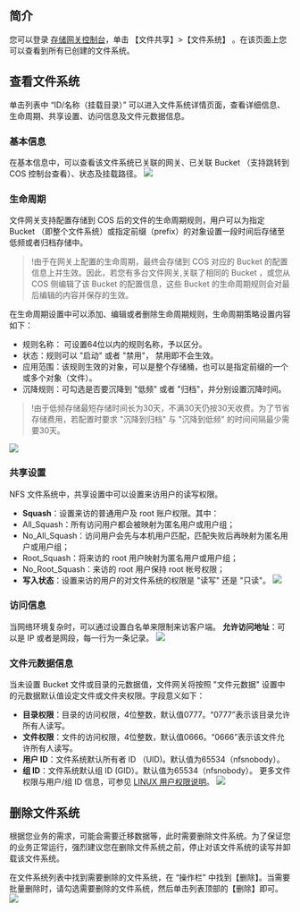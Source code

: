 ## 简介
您可以登录 [存储网关控制台](https://console.cloud.tencent.com/csg)，单击 【文件共享】>【文件系统】 。在该页面上您可以查看到所有已创建的文件系统。

## 查看文件系统
单击列表中 “ID/名称（挂载目录）” 可以进入文件系统详情页面，查看详细信息、生命周期、共享设置、访问信息及文件元数据信息。


### 基本信息
在基本信息中，可以查看该文件系统已关联的网关、已关联 Bucket （支持跳转到 COS 控制台查看）、状态及挂载路径。
![](https://main.qcloudimg.com/raw/9aac64b9984ae8d3bc0b020137b63b31.png)


### 生命周期
文件网关支持配置存储到 COS 后的文件的生命周期规则，用户可以为指定 Bucket （即整个文件系统）或指定前缀（prefix）的对象设置一段时间后存储至低频或者归档存储中。

>!由于在网关上配置的生命周期，最终会存储到 COS 对应的 Bucket 的配置信息上并生效。因此，若您有多台文件网关,关联了相同的 Bucket ，或您从 COS 侧编辑了该 Bucket 的配置信息，这些 Bucket 的生命周期规则会对最后编辑的内容并保存的生效。

在生命周期设置中可以添加、编辑或者删除生命周期规则，生命周期策略设置内容如下：
- 规则名称： 可设置64位以内的规则名称，予以区分。
- 状态：规则可以 "启动" 或者 "禁用"， 禁用即不会生效。
- 应用范围：该规则生效的对象，可以是整个存储桶，也可以是指定前缀的一个或多个对象（文件）。
- 沉降规则：可勾选是否要沉降到 "低频" 或者 "归档"，并分别设置沉降时间。 
>!由于低频存储最短存储时间长为30天，不满30天仍按30天收费。为了节省存储费用，若配置时要求 "沉降到归档" 与 "沉降到低频" 的时间间隔最少需要30天。

![](https://mc.qcloudimg.com/static/img/4e63c7d1546379fb555e94e8548e6e4c/image.png)
 
### 共享设置
NFS 文件系统中，共享设置中可以设置来访用户的读写权限。
 - **Squash**：设置来访的普通用户及 root 账户权限。其中：
- All_Squash：所有访问用户都会被映射为匿名用户或用户组；
- No_All_Squash：访问用户会先与本机用户匹配，匹配失败后再映射为匿名用户或用户组；
- Root_Squash：将来访的 root 用户映射为匿名用户或用户组；
- No_Root_Squash：来访的 root 用户保持 root 帐号权限；
 - **写入状态**：设置来访的用户的对文件系统的权限是 "读写" 还是 "只读"。
![](https://main.qcloudimg.com/raw/5fbd9729bcffa879708e4ef5be6cd9d4.png)  


### 访问信息
当网络环境复杂时，可以通过设置白名单来限制来访客户端。
**允许访问地址**：可以是 IP 或者是网段，每一行为一条记录。
![](https://mc.qcloudimg.com/static/img/8cd9ed270b0a8b9f2846e539dc70928e/image.png)

### 文件元数据信息
当未设置 Bucket 文件或目录的元数据值，文件网关将按照 "文件元数据" 设置中的元数据默认值设定文件或文件夹权限。字段意义如下：
- **目录权限**：目录的访问权限，4位整数，默认值0777。“0777”表示该目录允许所有人读写。
- **文件权限**：文件的访问权限，4位整数，默认值0666。“0666”表示该文件允许所有人读写。
- **用户 ID**：文件系统默认所有者 ID （UID)。默认值为65534（nfsnobody）。
- **组 ID**：文件系统默认组 ID (GID）。默认值为65534（nfsnobody）。
更多文件权限与用户/组 ID 信息，可参见 [LINUX 用户权限说明](https://www.linux.org/threads/file-permissions-chmod.4124/)。
![](https://mc.qcloudimg.com/static/img/31a78ebd8698c35ada24e368834f17ca/image.png)

## 删除文件系统
根据您业务的需求，可能会需要迁移数据等，此时需要删除文件系统。为了保证您的业务正常运行，强烈建议您在删除文件系统之前，停止对该文件系统的读写并卸载该文件系统。

在文件系统列表中找到需要删除的文件系统，在 “操作栏” 中找到【删除】。当需要批量删除时，请勾选需要删除的文件系统，然后单击列表顶部的【删除】即可。
![](https://main.qcloudimg.com/raw/c9129833576c79c74c2d399c373bcdb6.png)

